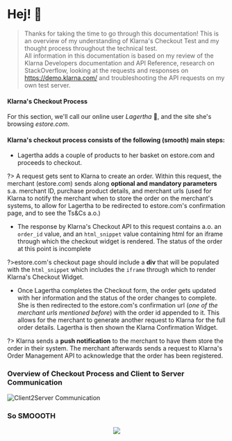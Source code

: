 # Hej! :wave:


> Thanks for taking the time to go through this documentation! This is an overview of my understanding of Klarna's Checkout Test and my thought process throughout the technical test. </br> All information in this documentation is based on my review of the Klarna Developers documentation and API Reference, research on StackOverflow, looking at the requests and responses on https://demo.klarna.com/ and troubleshooting the API requests on my own test server.


#### Klarna's Checkout Process
For this section, we'll call our online user _Lagertha_ :girl:, and the site she's browsing _estore.com_. 

#### Klarna's checkout process consists of the following (smooth) main steps:
* Lagertha adds a couple of products to her basket on estore.com and proceeds to checkout. <br>

?> A request gets sent to Klarna to create an order. Within this request, the merchant (estore.com) sends along **optional and mandatory parameters** s.a. merchant ID, purchase product details, and merchant urls (used for Klarna to notify the merchant when to store the order on the merchant's systems, to allow for Lagertha to be redirected to estore.com's confirmation page, and to see the Ts&Cs a.o.)

* The response by Klarna's Checkout API to this request contains a.o. an ```order_id``` value, and an ```html_snippet``` value containing html for an iframe through which the checkout widget is rendered. The status of the order at this point is incomplete<br>

?>estore.com's checkout page should include a **div** that will be populated with the ```html_snippet``` which includes the ```iframe``` through which to render Klarna's Checkout Widget.

* Once Lagertha completes the Checkout form, the order gets updated with her information and the status of the order changes to complete. She is then redirected to the estore.com's confirmation url (_one of the merchant urls mentioned before_) with the order id appended to it. This allows for the merchant to generate another request to Klarna for the full order details. Lagertha is then shown the Klarna Confirmation Widget. <br>

?> Klarna sends a **push notification** to the merchant to have them store the order in their system. The merchant afterwards sends a request to Klarna's Order Management API to acknowledge that the order has been registered. 


### Overview of Checkout Process and Client to Server Communication
![Client2Server Communication](https://res.cloudinary.com/n8dawg/image/upload/v1531058456/s2s.png "User interaction with Merchant and Request and Response between Merchant and Klarna")


### So SMOOOTH
<p align="center">
  <img  src="https://res.cloudinary.com/n8dawg/image/upload/v1531081515/smoooth-fish.gif">
</p>



